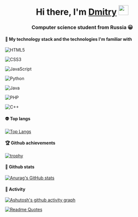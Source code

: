 <h1 align="center">Hi there, I'm <a href="https://github.com/altq33" target="_blank">Dmitry</a> 
<img src="https://github.com/blackcater/blackcater/raw/main/images/Hi.gif" height="32"/></h1>
<h3 align="center">Computer science student from Russia 😀</h3>
<h4 align="left"> 🚀 My technology stack and the technologies I'm familiar with </h4>

 ![HTML5](https://img.shields.io/badge/html5-%23E34F26.svg?style=for-the-badge&logo=html5&logoColor=white)   
 
 ![CSS3](https://img.shields.io/badge/css3-%231572B6.svg?style=for-the-badge&logo=css3&logoColor=white)
 
  ![JavaScript](https://img.shields.io/badge/javascript-%23323330.svg?style=for-the-badge&logo=javascript&logoColor=%23F7DF1E)
 
 ![Python](https://img.shields.io/badge/python-3670A0?style=for-the-badge&logo=python&logoColor=ffdd54)
 
 ![Java](https://img.shields.io/badge/java-%23ED8B00.svg?style=for-the-badge&logo=java&logoColor=white)
 
 ![PHP](https://img.shields.io/badge/php-%23777BB4.svg?style=for-the-badge&logo=php&logoColor=white)
 
 ![C++](https://img.shields.io/badge/c++-%2300599C.svg?style=for-the-badge&logo=c%2B%2B&logoColor=white)

<h4 align="left">👽 Top langs</h4>

[![Top Langs](https://github-readme-stats.vercel.app/api/top-langs/?username=altq33&theme=radical)](https://github.com/anuraghazra/github-readme-stats)

<h4 align="left">🏆 Github achievements</h4>

[![trophy](https://github-profile-trophy.vercel.app/?username=altq33&theme=radical)](https://github.com/ryo-ma/github-profile-trophy)

<h4 align="left">🌳 Github stats</h4>

[![Anurag's GitHub stats](https://github-readme-stats.vercel.app/api?username=altq33&theme=radical&show_icons=true)](https://github.com/anuraghazra/github-readme-stats)

<h4 align="left">💪 Activity</h4>

[![Ashutosh's github activity graph](https://activity-graph.herokuapp.com/graph?username=altq33&theme=redical)](https://github.com/ashutosh00710/github-readme-activity-graph)


[![Readme Quotes](https://quotes-github-readme.vercel.app/api?type=horizontal&theme=dark)](https://github.com/piyushsuthar/github-readme-quotes)
